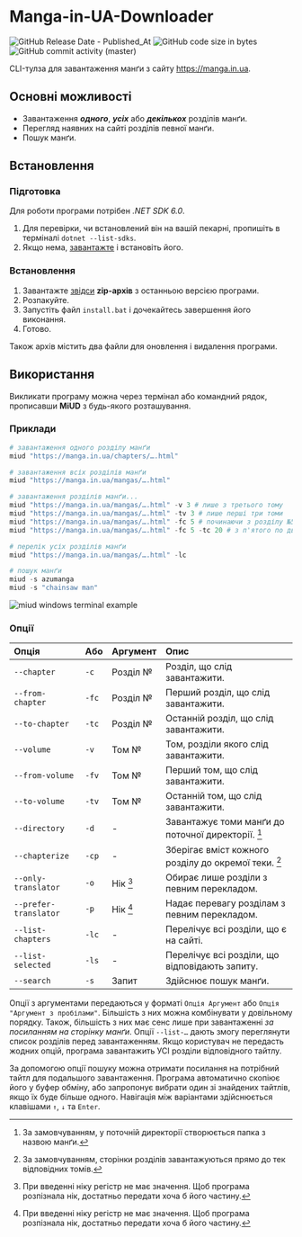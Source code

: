 # Manga-in-UA-Downloader

![GitHub Release Date - Published_At](https://img.shields.io/github/release-date/bigchunguspng/manga-in-ua-downloader)
![GitHub code size in bytes](https://img.shields.io/github/languages/code-size/bigchunguspng/manga-in-ua-downloader)
![GitHub commit activity (master)](https://img.shields.io/github/commit-activity/m/bigchunguspng/manga-in-ua-downloader)

CLI-тулза для завантаження манґи з сайту https://manga.in.ua.

## Основні можливості
- Завантаження ___одного___, ___усіх___ або ___декількох___ розділів манґи.
- Перегляд наявних на сайті розділів певної манґи.
- Пошук манґи.

## Встановлення

### Підготовка

Для роботи програми потрібен _.NET SDK 6.0_.
1. Для перевірки, чи встановлений він на вашій пекарні, пропишіть в терміналі `dotnet --list-sdks`.
2. Якщо нема, [завантажте](https://dotnet.microsoft.com/en-us/download/dotnet/6.0) і встановіть його.

### Встановлення
1. Завантажте [звідси](https://github.com/bigchunguspng/manga-in-ua-downloader/releases) **zip-архів** з останньою версією програми.
2. Розпакуйте.
3. Запустіть файл `install.bat` і дочекайтесь завершення його виконання.
4. Готово.

Також архів містить два файли для оновлення і видалення програми.

## Використання

Викликати програму можна через термінал або командний рядок, прописавши **MiUD** з будь-якого розташування.

### Приклади

```powershell
# завантаження одного розділу манґи
miud "https://manga.in.ua/chapters/….html"

# завантаження всіх розділів манґи
miud "https://manga.in.ua/mangas/….html"

# завантаження розділів манґи...
miud "https://manga.in.ua/mangas/….html" -v 3 # лише з третього тому
miud "https://manga.in.ua/mangas/….html" -tv 3 # лише перші три томи
miud "https://manga.in.ua/mangas/….html" -fc 5 # починаючи з розділу №5
miud "https://manga.in.ua/mangas/….html" -fc 5 -tc 20 # з п'ятого по двадцятий

# перелік усіх розділів манґи
miud "https://manga.in.ua/mangas/….html" -lc

# пошук манґи
miud -s azumanga
miud -s "chainsaw man"
```

![miud windows terminal example](https://github.com/bigchunguspng/manga-in-ua-downloader/assets/70759405/3014e829-327d-4371-a548-8f6a699ce281)


### Опції
| Опція                 | Або   | Аргумент | Опис                                                 |
|:----------------------|:------|:---------|:-----------------------------------------------------|
| `--chapter`           | `-c`  | Розділ № | Розділ, що слід завантажити.                         |
| `--from-chapter`      | `-fc` | Розділ № | Перший розділ, що слід завантажити.                  |
| `--to-chapter`        | `-tc` | Розділ № | Останній розділ, що слід завантажити.                |
| `--volume`            | `-v`  | Том №    | Том, розділи якого слід завантажити.                 |
| `--from-volume`       | `-fv` | Том №    | Перший том, що слід завантажити.                     |
| `--to-volume`         | `-tv` | Том №    | Останній том, що слід завантажити.                   |
| `--directory`         | `-d`  | \-       | Завантажує томи манґи до поточної директорії. [^1]   |
| `--chapterize`        | `-cp` | \-       | Зберігає вміст кожного розділу до окремої теки. [^2] |
| `--only-translator`   | `-o`  | Нік [^3] | Обирає лише розділи з певним перекладом.             |
| `--prefer-translator` | `-p`  | Нік [^3] | Надає перевагу розділам з певним перекладом.         |
| `--list-chapters`     | `-lc` | \-       | Перелічує всі розділи, що є на сайті.                |
| `--list-selected`     | `-ls` | \-       | Перелічує всі розділи, що відповідають запиту.       |
| `--search`            | `-s`  | Запит    | Здійснює пошук манґи.                                |

Опції з аргументами передаються у форматі `Опція Аргумент` або `Опція "Аргумент з пробілами"`. Більшість з них можна комбінувати у довільному порядку. Також, більшість з них має сенс лише при завантаженні _за посиланням на сторінку манґи_. Опції `--list-…` дають змогу переглянути список розділів перед завантаженням. Якщо користувач не передасть жодних опцій, програма завантажить УСІ розділи відповідного тайтлу.

За допомогою опції пошуку можна отримати посилання на потрібний тайтл для подальшого завантаження. Програма автоматично скопіює його у буфер обміну, або запропонує вибрати один зі знайдених тайтлів, якщо їх буде більше одного. Навігація між варіантами здійснюється клавішами `↑`, `↓` та `Enter`. 

[^1]: За замовчуванням, у поточній директорії створюється папка з назвою манґи.
[^2]: За замовчуванням, сторінки розділів завантажуються прямо до тек відповідних томів.
[^3]: При введенні ніку регістр не має значення. Щоб програма розпізнала нік, достатньо передати хоча б його частину.
